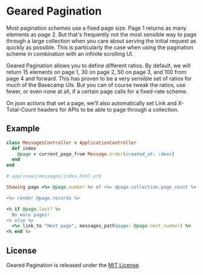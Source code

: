 # Geared Pagination

Most pagination schemes use a fixed page size. Page 1 returns as many elements as page 2. But that's
frequently not the most sensible way to page through a large collection when you care about serving the
initial request as quickly as possible. This is particularly the case when using the pagination scheme
in combination with an infinite scrolling UI.

Geared Pagination allows you to define different ratios. By default, we will return 15 elements on page 1,
30 on page 2, 50 on page 3, and 100 from page 4 and forward. This has proven to be a very sensible set of
ratios for much of the Basecamp UIs. But you can of course tweak the ratios, use fewer, or even none at all,
if a certain page calls for a fixed-rate scheme.

On json actions that set a page, we'll also automatically set Link and X-Total-Count headers for APIs
to be able to page through a collection.

## Example

```ruby
class MessagesController < ApplicationController
  def index
    @page = current_page_from Message.order(created_at: :desc)
  end
end

# app/views/messages/index.html.erb

Showing page <%= @page.number %> of <%= @page.collection.page_count %> (<%= @page.collection.records_count %> total messages):

<%= render @page.records %>

<% if @page.last? %>
  No more pages!
<% else %> 
  <%= link_to "Next page", messages_path(page: @page.next_number) %>
<% end %>

```

## License
Geared Pagination is released under the [MIT License](https://opensource.org/licenses/MIT).
